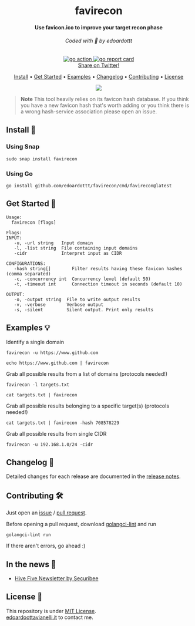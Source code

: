 <h1 align="center">
  favirecon
  <br>
</h1>

<h4 align="center">Use favicon.ico to improve your target recon phase</h4>

<h6 align="center"> Coded with 💙 by edoardottt </h6>

<p align="center">

  <a href="https://github.com/edoardottt/favirecon/actions">
      <img src="https://github.com/edoardottt/favirecon/actions/workflows/go.yml/badge.svg" alt="go action">
  </a>

  <a href="https://goreportcard.com/report/github.com/edoardottt/favirecon">
      <img src="https://goreportcard.com/badge/github.com/edoardottt/favirecon" alt="go report card">
  </a>

<br>
  <!--Tweet button-->
  <a href="https://twitter.com/intent/tweet?text=favirecon%20-%20Use%20favicon.ico%20to%20improve%20your%20target%20recon%20phase.%20Quickly%20detect%20technologies,%20WAF,%20exposed%20panels,%20known%20services.%20https%3A%2F%2Fgithub.com%2Fedoardottt%2Ffavirecon%20%23golang%20%23github%20%23linux%20%23infosec%20%23bugbounty" target="_blank">Share on Twitter!
  </a>
</p>

<p align="center">
  <a href="#install-">Install</a> •
  <a href="#get-started-">Get Started</a> •
  <a href="#examples-bulb">Examples</a> •
  <a href="#changelog-">Changelog</a> •
  <a href="#contributing-">Contributing</a> •
  <a href="#license-">License</a>
</p>

<p align="center">
  <img src="https://github.com/edoardottt/images/blob/main/favirecon/favirecon.gif">
</p>
  
> **Note**
> This tool heavily relies on its favicon hash database. If you think you have a new favicon hash that's worth adding or you think there is a wrong hash-service association please open an issue.  

Install 📡
----------

### Using Snap

```console
sudo snap install favirecon
```

### Using Go

```console
go install github.com/edoardottt/favirecon/cmd/favirecon@latest
```

Get Started 🎉
----------

```console
Usage:
  favirecon [flags]

Flags:
INPUT:
   -u, -url string   Input domain
   -l, -list string  File containing input domains
   -cidr             Interpret input as CIDR

CONFIGURATIONS:
   -hash string[]        Filter results having these favicon hashes (comma separated)
   -c, -concurrency int  Concurrency level (default 50)
   -t, -timeout int      Connection timeout in seconds (default 10)

OUTPUT:
   -o, -output string  File to write output results
   -v, -verbose        Verbose output
   -s, -silent         Silent output. Print only results
```

Examples 💡
----------

Identify a single domain

```console
favirecon -u https://www.github.com
```

```console
echo https://www.github.com | favirecon
```

Grab all possible results from a list of domains (protocols needed!)

```console
favirecon -l targets.txt
```

```console
cat targets.txt | favirecon
```

Grab all possible results belonging to a specific target(s) (protocols needed!)

```console
cat targets.txt | favirecon -hash 708578229
```

Grab all possible results from single CIDR

```console
favirecon -u 192.168.1.0/24 -cidr
```

Changelog 📌
-------

Detailed changes for each release are documented in the [release notes](https://github.com/edoardottt/favirecon/releases).

Contributing 🛠
-------

Just open an [issue](https://github.com/edoardottt/favirecon/issues) / [pull request](https://github.com/edoardottt/favirecon/pulls).

Before opening a pull request, download [golangci-lint](https://golangci-lint.run/usage/install/) and run

```console
golangci-lint run
```

If there aren't errors, go ahead :)

In the news 📰
-------

- [Hive Five Newsletter by Securibee](https://securib.ee/newsletter/)
  
License 📝
-------

This repository is under [MIT License](https://github.com/edoardottt/favirecon/blob/main/LICENSE).  
[edoardoottavianelli.it](https://www.edoardoottavianelli.it) to contact me.
